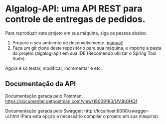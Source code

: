 # Algalog-API: uma API REST para controle de entregas de pedidos.

Para reproduzir este projeto em sua máquina, siga os passos abaixo:

1. Prepare o seu ambiente de desenvolvimento: [manual](https://github.com/ferreirawaj/AlgaWorks/blob/master/algalog-api/Preparando%20o%20ambiente.pdf);
2. Faça um git clone deste repositório para sua máquina, e importe a pasta do projeto (algalog-api) em sua IDE (Recomendo utilizar o Spring Tool Suite).

Agora é só testar, modificar, incrementar e etc.

## Documentação da API
Documentação gerada pelo Postman: https://documenter.getpostman.com/view/18009183/UVJbGHQf

Documentação gerada pelo Swagger: http://localhost:8080/swagger-ui.html (Para esta opção é necessário compilar o projeto em sua máquina).

